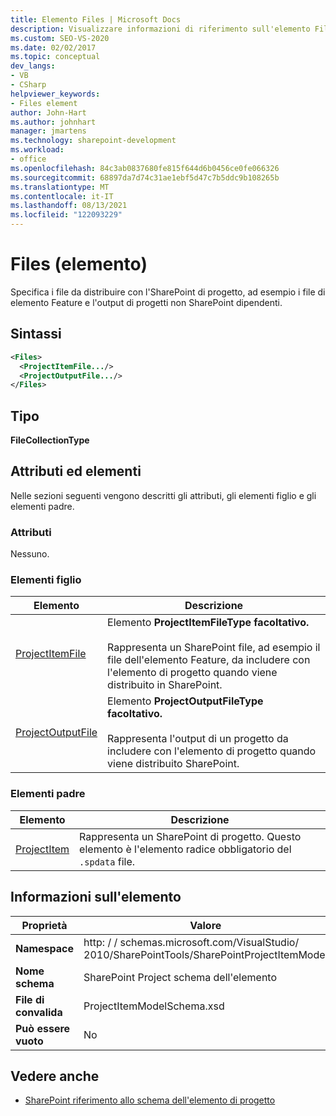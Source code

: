 ```yaml
---
title: Elemento Files | Microsoft Docs
description: Visualizzare informazioni di riferimento sull'elemento Files, che è un elemento nello schema SharePoint elemento di progetto.
ms.custom: SEO-VS-2020
ms.date: 02/02/2017
ms.topic: conceptual
dev_langs:
- VB
- CSharp
helpviewer_keywords:
- Files element
author: John-Hart
ms.author: johnhart
manager: jmartens
ms.technology: sharepoint-development
ms.workload:
- office
ms.openlocfilehash: 84c3ab0837680fe815f644d6b0456ce0fe066326
ms.sourcegitcommit: 68897da7d74c31ae1ebf5d47c7b5ddc9b108265b
ms.translationtype: MT
ms.contentlocale: it-IT
ms.lasthandoff: 08/13/2021
ms.locfileid: "122093229"
---
```

# <a name="files-element"></a>Files (elemento)
  Specifica i file da distribuire con l'SharePoint di progetto, ad esempio i file di elemento Feature e l'output di progetti non SharePoint dipendenti.

## <a name="syntax"></a>Sintassi

```xml
<Files>
  <ProjectItemFile.../>
  <ProjectOutputFile.../>
</Files>
```

## <a name="type"></a>Tipo
 **FileCollectionType**

## <a name="attributes-and-elements"></a>Attributi ed elementi
 Nelle sezioni seguenti vengono descritti gli attributi, gli elementi figlio e gli elementi padre.

### <a name="attributes"></a>Attributi
 Nessuno.

### <a name="child-elements"></a>Elementi figlio

|Elemento|Descrizione|
|-------------|-----------------|
|[ProjectItemFile](../sharepoint/projectitemfile-element.md)|Elemento **ProjectItemFileType facoltativo.**<br /><br /> Rappresenta un SharePoint file, ad esempio il file dell'elemento Feature, da includere con l'elemento di progetto quando viene distribuito in SharePoint.|
|[ProjectOutputFile](../sharepoint/projectoutputfile-element.md)|Elemento **ProjectOutputFileType facoltativo.**<br /><br /> Rappresenta l'output di un progetto da includere con l'elemento di progetto quando viene distribuito SharePoint.|

### <a name="parent-elements"></a>Elementi padre

|Elemento|Descrizione|
|-------------|-----------------|
|[ProjectItem](../sharepoint/projectitem-element.md)|Rappresenta un SharePoint di progetto. Questo elemento è l'elemento radice obbligatorio del `.spdata` file.|

## <a name="element-information"></a>Informazioni sull'elemento

|Proprietà|Valore|
|-|-|
|**Namespace**|http: \/ \/ schemas.microsoft.com/VisualStudio/<br>2010/SharePointTools/SharePointProjectItemModel|
|**Nome schema**|SharePoint Project schema dell'elemento|
|**File di convalida**|ProjectItemModelSchema.xsd|
|**Può essere vuoto**|No|

## <a name="see-also"></a>Vedere anche
- [SharePoint riferimento allo schema dell'elemento di progetto](../sharepoint/sharepoint-project-item-schema-reference.md)
